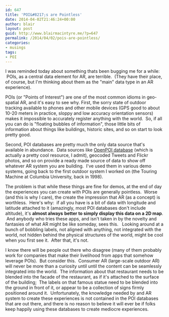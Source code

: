 ```yaml
---
id: 647
title: 'POI&#8217;s are Pointless'
date: 2014-04-02T21:46:24+00:00
author: blair
layout: post
guid: http://www.blairmacintyre.me/?p=647
permalink: /2014/04/02/pois-are-pointless/
categories:
- musings
tags:
- POI
---
```


I was reminded today about something thats been bugging me for a while:  POIs, as a central data element for AR, are terrible.  (They have their place, of course, but I'm thinking about them as the "main" data type in an AR experience).

POIs (or "Points of Interest") are one of the most common idioms in geo-spatial AR, and it's easy to see why. First, the sorry state of outdoor tracking available to phones and other mobile devices (GPS good to about 10-20 meters in practice, sloppy and low accuracy orientation sensors) makes it impossible to accurately register anything with the world.  So, if all you can do is "floating bubbles of information", those little bits of information about things like buildings, historic sites, and so on start to look pretty good.

Second, POI databases are pretty much the only data source that's available in abundance.  Data sources like [OpenPOI database](http://openpois.net) (which is actually a pretty cool resource, I admit), geocoded Tweets and Flickr photos, and so on provide a ready made source of data to show off whatever AR system you are building.  I've used them in various demo systems, going back to the first outdoor system I worked on (the Touring Machine at Columbia University, back in 1998).

The problem is that while these things are fine for demos, at the end of day the experiences you can create with POIs are generally pointless.  Worse (and this is why I care), the create the impression that AR (as a concept) is worthless.  Here's why:  if all you have is a bit of data with longitude and latitude attached to it (amazingly, most POI databases don't include altitude), it's **almost always** **better to simply display this data on a 2D map**.  And anybody who tries these apps, and isn't taken in by the novelty and fantasies of what AR might be like someday, sees this.   Looking around at a bunch of bobbling labels, not aligned with anything, not integrated with the world, not hidden behind the physical structures of the world, might be cool when you first see it.  After that, it's not.

I know there will be people out there who disagree (many of them probably work for companies that make their livelihood from apps that somehow leverage POIs).  But consider this.  Consumer AR (large-scale outdoor AR) will never be more than a curiosity until until the content can be seamlessly integrated into the world.  The information about that restaurant needs to be blended into the facade of the restaurant, as if it's attached to the surface of the building;  The labels on that famous statue need to be blended into the ground in front of it, or appear to be a collection of signs firmly positioned around it.  Unfortunately, the knowledge needed by and AR system to create these experiences is not contained in the POI databases that are out there, and there is no reason to believe it will ever be if folks keep happily using these databases to create mediocre experiences.
